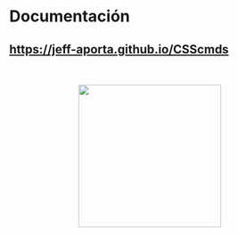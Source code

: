 # Documentación

## <a href="https://jeff-aporta.github.io/CSScmds" target="_blank">https://jeff-aporta.github.io/CSScmds</a>

<br/>
<br/>
<center>
    <img 
        src="https://jeff-aporta.github.io/CSScmds/src/img/logo.jpeg" 
        width="256"
    />
</center>